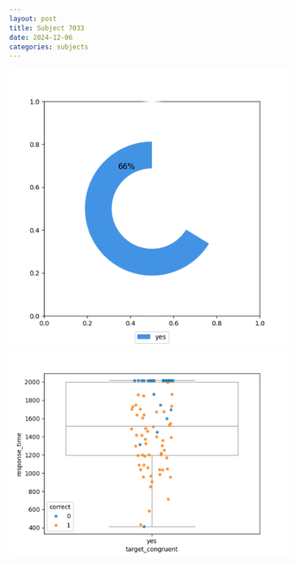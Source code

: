 ```yaml
---
layout: post
title: Subject 7033
date: 2024-12-06
categories: subjects
---
```


![](data/7033/run-21/7033_accuracy_target_congruence.png)
![](data/7033/run-21/7033_rt_congruence.png)
